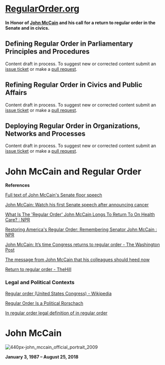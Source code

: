 # [RegularOrder.org](http://regularorder.org)

**In Honor of [John McCain](https://en.wikipedia.org/wiki/John_McCain) and his call for a return to regular order in the Senate and in civics.**

## Defining Regular Order in Parliamentary Principles and Procedures

Content draft in process.  To suggest new or corrected content submit an [issue ticket](https://github.com/StandardLaw/RegularOrder/issues) or make a [pull request](https://help.github.com/articles/about-pull-requests/).

## Refining Regular Order in Civics and Public Affairs

Content draft in process.  To suggest new or corrected content submit an [issue ticket](https://github.com/StandardLaw/RegularOrder/issues) or make a [pull request](https://help.github.com/articles/about-pull-requests/).

## Deploying Regular Order in Organizations, Networks and Processes

Content draft in process.  To suggest new or corrected content submit an [issue ticket](https://github.com/StandardLaw/RegularOrder/issues) or make a [pull request](https://help.github.com/articles/about-pull-requests/).

# John McCain and Regular Order

**References**

[Full text of John McCain's Senate floor speech](https://www.usatoday.com/story/news/politics/2017/07/25/full-text-john-mccains-senate-floor-speech/509799001)

[John McCain: Watch his first Senate speech after announcing cancer](https://www.usatoday.com/story/news/politics/onpolitics/2018/08/30/john-mccain-senate-speech-regular-order-remarks/1145189002)

[What Is The 'Regular Order' John McCain Longs To Return To On Health Care? : NPR](https://www.npr.org/2017/07/26/539358654/what-is-the-regular-order-john-mccain-longs-to-return-to-on-health-care)

[Restoring America's Regular Order: Remembering Senator John McCain : NPR](https://www.npr.org/2018/08/27/642315443/restoring-americas-regular-order-remembering-senator-john-mccain)

[John McCain: It’s time Congress returns to regular order - The Washington Post](https://www.washingtonpost.com/opinions/john-mccain-its-time-congress-returns-to-regular-order/2017/08/31/f62a3e0c-8cfb-11e7-8df5-c2e5cf46c1e2_story.html?noredirect=on&utm_term=.87f472eb443e)

[The message from John McCain that his colleagues should heed now](http://www.latimes.com/opinion/editorials/la-ed-mccain-senate-20180826-story.html)

[Return to regular order - TheHill](http://thehill.com/opinion/columnists/john-feehery/276071-return-to-regular-order)

### Legal and Political Contexts

[Regular order (United States Congress) - Wikipedia](https://en.wikipedia.org/wiki/Regular_order_(United_States_Congress))

[Regular Order Is a Political Rorschach](https://www.rollcall.com/news/regular_order_is_a_political_rorschach_wolfensberger-224587-1.html)

[In regular order legal definition of in regular order](https://legal-dictionary.thefreedictionary.com/in+regular+order)

# John McCain

![440px-john_mccain_official_portrait_2009](https://user-images.githubusercontent.com/2357755/44947799-d1dcfb00-ade0-11e8-97ce-04ff4960a51e.jpg)

**January 3, 1987 – August 25, 2018**
